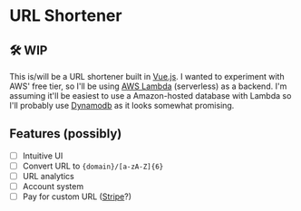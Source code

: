 # URL Shortener

## 🛠 **WIP**

This is/will be a URL shortener built in [Vue.js](https://vuejs.org/). I wanted
to experiment with AWS' free tier, so I'll be using
[AWS Lambda](https://aws.amazon.com/lambda/) (serverless) as a backend. I'm
assuming it'll be easiest to use a Amazon-hosted database with Lambda so I'll
probably use [Dynamodb](https://aws.amazon.com/dynamodb/) as it looks somewhat
promising.

## Features (possibly)

- [ ] Intuitive UI
- [ ] Convert URL to `{domain}/[a-zA-Z]{6}`
- [ ] URL analytics
- [ ] Account system
- [ ] Pay for custom URL ([Stripe](https://stripe.com/docs/js)?)

